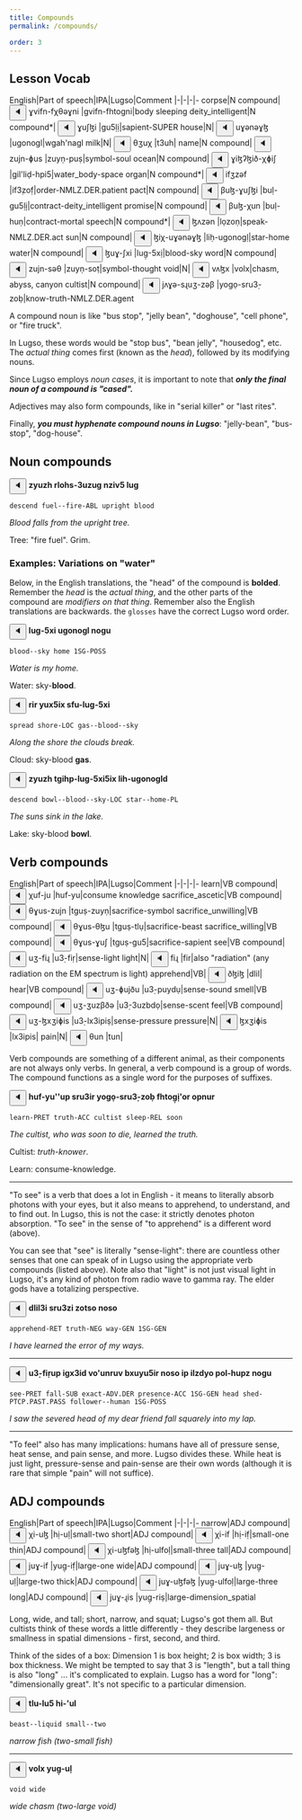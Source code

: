 ```yaml
---
title: Compounds
permalink: /compounds/

order: 3
---
```


## Lesson Vocab

English|Part of speech|IPA|Lugso|Comment
|-|-|-|-
corpse|N compound|<span class='spoken '> <button class='speak' type='button' data-ipa='ɣvifn-fχθəɣni'>🔈</button> <span class='ipa'>ɣvifn-fχθəɣni</span> </span>|gvifn-fhtogni|body sleeping
deity_intelligent|N compound*|<span class='spoken '> <button class='speak' type='button' data-ipa='ɣuʃɮi'>🔈</button> <span class='ipa'>ɣuʃɮi</span> </span>|gu5̣lị|sapient-SUPER
house|N|<span class='spoken '> <button class='speak' type='button' data-ipa='uɣənəɣɮ'>🔈</button> <span class='ipa'>uɣənəɣɮ</span> </span>|ugonogl|wgah'nagl
milk|N|<span class='spoken '> <button class='speak' type='button' data-ipa='θʒuχ'>🔈</button> <span class='ipa'>θʒuχ</span> </span>|t3uh|
name|N compound|<span class='spoken '> <button class='speak' type='button' data-ipa='zujn-ɸus'>🔈</button> <span class='ipa'>zujn-ɸus</span> </span>|zuyṇ-puṣ|symbol-soul
ocean|N compound|<span class='spoken '> <button class='speak' type='button' data-ipa='ɣiɮʔɮið-χɸiʃ'>🔈</button> <span class='ipa'>ɣiɮʔɮið-χɸiʃ</span> </span>|gil'liḍ-hpi5̣|water_body-space
organ|N compound*|<span class='spoken '> <button class='speak' type='button' data-ipa='ifʒzəf'>🔈</button> <span class='ipa'>ifʒzəf</span> </span>|if3̣zof̣|order-NMLZ.DER.patient
pact|N compound|<span class='spoken '> <button class='speak' type='button' data-ipa='βuɮ-ɣuʃɮi'>🔈</button> <span class='ipa'>βuɮ-ɣuʃɮi</span> </span>|buḷ-gu5̣lị̣|contract-deity_intelligent
promise|N compound|<span class='spoken '> <button class='speak' type='button' data-ipa='βuɮ-χun'>🔈</button> <span class='ipa'>βuɮ-χun</span> </span>|buḷ-huṇ|contract-mortal
speech|N compound*|<span class='spoken '> <button class='speak' type='button' data-ipa='ɮʌzən'>🔈</button> <span class='ipa'>ɮʌzən</span> </span>|lọzoṇ|speak-NMLZ.DER.act
sun|N compound|<span class='spoken '> <button class='speak' type='button' data-ipa='ɮiχ-uɣənəɣɮ'>🔈</button> <span class='ipa'>ɮiχ-uɣənəɣɮ</span> </span>|liḥ-ugonogḷ|star-home
water|N compound|<span class='spoken '> <button class='speak' type='button' data-ipa='ɮuɣ-ʃxi'>🔈</button> <span class='ipa'>ɮuɣ-ʃxi</span> </span>|lug̣-5xị|blood-sky
word|N compound|<span class='spoken '> <button class='speak' type='button' data-ipa='zujn-səθ'>🔈</button> <span class='ipa'>zujn-səθ</span> </span>|zuyṇ-soṭ|symbol-thought
void|N|<span class='spoken '> <button class='speak' type='button' data-ipa='vʌɮx'>🔈</button> <span class='ipa'>vʌɮx</span> </span>|volx|chasm, abyss, canyon
cultist|N compound|<span class='spoken '> <button class='speak' type='button' data-ipa='jʌɣə-sɻuʒ-zəβ'>🔈</button> <span class='ipa'>jʌɣə-sɻuʒ-zəβ</span> </span>|yogọ-sru3̣-zoḅ|know-truth-NMLZ.DER.agent

A compound noun is like "bus stop", "jelly bean", "doghouse", "cell phone", or "fire truck".

In Lugso, these words would be "stop bus", "bean jelly", "housedog", etc. The _actual thing_ comes first (known as the _head_), followed by its modifying nouns.

Since Lugso employs _noun cases_, it is important to note that _**only the final noun of a compound is "cased".**_

Adjectives may also form compounds, like in "serial killer" or "last rites".

Finally, _**you must hyphenate compound nouns in Lugso**_: "jelly-bean", "bus-stop", "dog-house".

## Noun compounds

<span class='spoken btnOnly'> <button class='speak' type='button' data-ipa='zjuzχ ɻɮʌχs-ʒuzuɣ nzivʃ ɮuɣ'>🔈</button>  </span> <strong>zyuzh rlohs-3uzug nziv5 lug</strong>

`descend fuel--fire-ABL upright blood`

_Blood falls from the upright tree._

Tree: "fire fuel". Grim.

### Examples: Variations on "water"

Below, in the English translations, the "head" of the compound is **bolded**. Remember the _head_ is the _actual thing_, and the other parts of the compound are _modifiers on that thing_. Remember also the English translations are backwards. the `glosses` have the correct Lugso word order.

<span class='spoken btnOnly'> <button class='speak' type='button' data-ipa='ɮuɣ-ʃxi uɣənəɣɮ nʌɣu'>🔈</button>  </span> <strong>lug-5xi ugonogl nogu</strong>

`blood--sky home 1SG-POSS`

_Water is my home._

Water: sky-**blood**.

<span class='spoken btnOnly'> <button class='speak' type='button' data-ipa='ɻiɻ juxʃix sfu-ɮuɣ-ʃxi'>🔈</button>  </span> <strong>rir yux5ix sfu-lug-5xi</strong>

`spread shore-LOC gas--blood--sky`

_Along the shore the clouds break._

Cloud: sky-blood **gas**.

<span class='spoken btnOnly'> <button class='speak' type='button' data-ipa='zjuzχ θɣiχɸ-ɮuɣ-ʃxiʃix ɮiχ-uɣənəɣɮð'>🔈</button>  </span> <strong>zyuzh tgihp-lug-5xi5ix lih-ugonogld</strong>

`descend bowl--blood--sky-LOC star--home-PL`

_The suns sink in the lake._

Lake: sky-blood **bowl**.

## Verb compounds

English|Part of speech|IPA|Lugso|Comment
|-|-|-|-
learn|VB compound|<span class='spoken '> <button class='speak' type='button' data-ipa='χuf-ju'>🔈</button> <span class='ipa'>χuf-ju</span> </span>|huf-yu|consume knowledge
sacrifice_ascetic|VB compound|<span class='spoken '> <button class='speak' type='button' data-ipa='θɣus-zujn'>🔈</button> <span class='ipa'>θɣus-zujn</span> </span>|tguṣ-zuyṇ|sacrifice-symbol
sacrifice_unwilling|VB compound|<span class='spoken '> <button class='speak' type='button' data-ipa='θɣus-θɮu'>🔈</button> <span class='ipa'>θɣus-θɮu</span> </span>|tguṣ-tlụ|sacrifice-beast
sacrifice_willing|VB compound|<span class='spoken '> <button class='speak' type='button' data-ipa='θɣus-ɣuʃ'>🔈</button> <span class='ipa'>θɣus-ɣuʃ</span> </span>|tguṣ-gu5̣|sacrifice-sapient
see|VB compound|<span class='spoken '> <button class='speak' type='button' data-ipa='uʒ-fiɻ'>🔈</button> <span class='ipa'>uʒ-fiɻ</span> </span>|u3̣-fiṛ|sense-light
light|N|<span class='spoken '> <button class='speak' type='button' data-ipa='fiɻ'>🔈</button> <span class='ipa'>fiɻ</span> </span>|fir|also "radiation" (any radiation on the EM spectrum is light)
apprehend|VB|<span class='spoken '> <button class='speak' type='button' data-ipa='ðɮiɮ'>🔈</button> <span class='ipa'>ðɮiɮ</span> </span>|dlil|
hear|VB compound|<span class='spoken '> <button class='speak' type='button' data-ipa='uʒ-ɸujðu'>🔈</button> <span class='ipa'>uʒ-ɸujðu</span> </span>|u3̣-puydụ|sense-sound
smell|VB compound|<span class='spoken '> <button class='speak' type='button' data-ipa='uʒ-ʒuzβðə'>🔈</button> <span class='ipa'>uʒ-ʒuzβðə</span> </span>|u3̣-3uzbdọ|sense-scent
feel|VB compound|<span class='spoken '> <button class='speak' type='button' data-ipa='uʒ-ɮxʒiɸis'>🔈</button> <span class='ipa'>uʒ-ɮxʒiɸis</span> </span>|u3̣-lx3ipiṣ|sense-pressure
pressure|N|<span class='spoken '> <button class='speak' type='button' data-ipa='ɮxʒiɸis'>🔈</button> <span class='ipa'>ɮxʒiɸis</span> </span>|lx3ipis|
pain|N|<span class='spoken '> <button class='speak' type='button' data-ipa='θun'>🔈</button> <span class='ipa'>θun</span> </span>|tun|

Verb compounds are something of a different animal, as their components are not always only verbs. In general, a verb compound is a group of words. The compound functions as a single word for the purposes of suffixes.

<span class='spoken btnOnly'> <button class='speak' type='button' data-ipa='χuf-juʔʔuɸ sɻuʒiɻ jʌɣə-sɻuʒ-zəβ fχθʌɣiʔəɻ ʌɸnuɻ'>🔈</button>  </span> <strong>huf-yu''up sru3ir yogọ-sru3̣-zoḅ fhtog̣ị'or opnur</strong>

`learn-PRET truth-ACC cultist sleep-REL soon`

_The cultist, who was soon to die, learned the truth._

Cultist: _truth-knower_.

Learn: consume-knowledge.

---

"To see" is a verb that does a lot in English - it means to literally absorb photons with your eyes, but it also means to apprehend, to understand, and to find out. In Lugso, this is not the case: it strictly denotes photon absorption. "To see" in the sense of "to apprehend" is a different word (above). 

You can see that "see" is literally "sense-light": there are countless other senses that one can speak of in Lugso using the appropriate verb compounds (listed above). Note also that "light" is not just visual light in Lugso, it's any kind of photon from radio wave to gamma ray. The elder gods have a totalizing perspective.

<span class='spoken btnOnly'> <button class='speak' type='button' data-ipa='ðɮiɮʒi sɻuʒzi zʌθsə nʌsə'>🔈</button>  </span> <strong>dlil3i sru3zi zotso noso</strong>

`apprehend-RET truth-NEG way-GEN 1SG-GEN`

_I have learned the error of my ways._

---

<span class='spoken btnOnly'> <button class='speak' type='button' data-ipa='uʒ-fiɻuɸ iɣxʒið vʌʔunɻuv βxujuʃiɻ nʌsə iɸ iɮzðjə ɸʌɮ-χuɸz nʌɣu'>🔈</button>  </span> <strong>u3̣-fiṛup igx3id vo'unruv bxuyu5ir noso ip ilzdyo pol-hupz nogu</strong>

`see-PRET fall-SUB exact-ADV.DER presence-ACC 1SG-GEN head shed-PTCP.PAST.PASS follower--human 1SG-POSS`

_I saw the severed head of my dear friend fall squarely into my lap._

---

"To feel" also has many implications: humans have all of pressure sense, heat sense, and pain sense, and more. Lugso divides these. While heat is just light, pressure-sense and pain-sense are their own words (although it is rare that simple "pain" will not suffice).

## ADJ compounds

English|Part of speech|IPA|Lugso|Comment
|-|-|-|-
narrow|ADJ compound|<span class='spoken '> <button class='speak' type='button' data-ipa='χi-uɮ'>🔈</button> <span class='ipa'>χi-uɮ</span> </span>|hị-uḷ|small-two
short|ADJ compound|<span class='spoken '> <button class='speak' type='button' data-ipa='χi-if'>🔈</button> <span class='ipa'>χi-if</span> </span>|hị-if̣|small-one
thin|ADJ compound|<span class='spoken '> <button class='speak' type='button' data-ipa='χi-uɮfəɮ'>🔈</button> <span class='ipa'>χi-uɮfəɮ</span> </span>|hị-ulfoḷ|small-three
tall|ADJ compound|<span class='spoken '> <button class='speak' type='button' data-ipa='juɣ-if'>🔈</button> <span class='ipa'>juɣ-if</span> </span>|yug̣-if̣|large-one
wide|ADJ compound|<span class='spoken '> <button class='speak' type='button' data-ipa='juɣ-uɮ'>🔈</button> <span class='ipa'>juɣ-uɮ</span> </span>|yug̣-uḷ|large-two
thick|ADJ compound|<span class='spoken '> <button class='speak' type='button' data-ipa='juɣ-uɮfəɮ'>🔈</button> <span class='ipa'>juɣ-uɮfəɮ</span> </span>|yug̣-ulfoḷ|large-three
long|ADJ compound|<span class='spoken '> <button class='speak' type='button' data-ipa='juɣ-ɻis'>🔈</button> <span class='ipa'>juɣ-ɻis</span> </span>|yug̣-riṣ|large-dimension_spatial

Long, wide, and tall; short, narrow, and squat; Lugso's got them all. But cultists think of these words a little differently - they describe largeness or smallness in spatial dimensions - first, second, and third. 

Think of the sides of a box: Dimension 1 is box height; 2 is box width; 3 is box thickness. We might be tempted to say that 3 is "length", but a tall thing is also "long" ... it's complicated to explain. Lugso has a word for "long": "dimensionally great". It's not specific to a particular dimension.

<span class='spoken btnOnly'> <button class='speak' type='button' data-ipa='θɮu-ɮuʃ χi-ʔuɮ'>🔈</button>  </span> <strong>tlu-lu5 hi-'ul</strong>

`beast--liquid small--two`

_narrow fish (two-small fish)_

---

<span class='spoken btnOnly'> <button class='speak' type='button' data-ipa='vʌɮx juɣ-uɮ'>🔈</button>  </span> <strong>volx yug̣-uḷ</strong>

`void wide`

_wide chasm (two-large void)_
